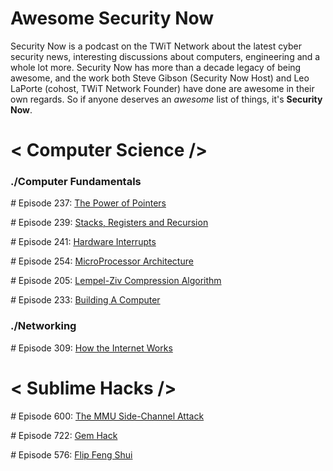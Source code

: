 # **Awesome Security Now**
Security Now is a podcast on the TWiT Network about the latest cyber security news, interesting discussions about
computers, engineering and a whole lot more. Security Now has more than a decade legacy of being awesome, and the
work both Steve Gibson (Security Now Host) and Leo LaPorte (cohost, TWiT Network Founder) have done are awesome in
their own regards. So if anyone deserves an *awesome* list of things, it's **Security Now**.

# < Computer Science />
### ./Computer Fundamentals

*#* Episode 237: [The Power of Pointers](https://twit.tv/shows/security-now/episodes/237)

*#* Episode 239: [Stacks, Registers and Recursion](https://twit.tv/shows/security-now/episodes/239)

*#* Episode 241: [Hardware Interrupts](https://twit.tv/shows/security-now/episodes/241)

*#* Episode 254: [MicroProcessor Architecture](https://twit.tv/shows/security-now/episodes/254) 
 
*#* Episode 205: [Lempel-Ziv Compression Algorithm](https://twit.tv/shows/security-now/episodes/205)

*#* Episode 233: [Building A Computer ](https://twit.tv/shows/security-now/episodes/233)

### ./Networking 
*#* Episode 309: [How the Internet Works](https://twit.tv/shows/security-now/episodes/309)

# < Sublime Hacks />
*#* Episode 600: [The MMU Side-Channel Attack](https://twit.tv/shows/security-now/episodes/600)

*#* Episode 722: [Gem Hack](https://twit.tv/shows/security-now/episodes/722)

*#* Episode 576: [Flip Feng Shui](https://twit.tv/shows/security-now/episodes/722)
